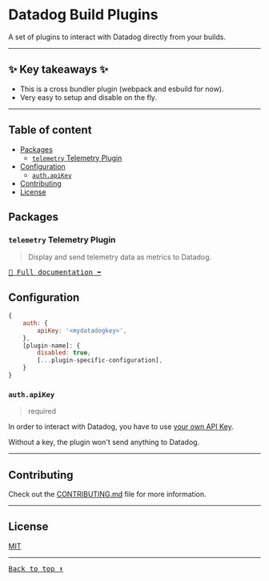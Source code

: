 # Datadog Build Plugins <!-- #omit in toc -->

A set of plugins to interact with Datadog directly from your builds.

---

## ✨ Key takeaways ✨ <!-- #omit in toc -->

-   This is a cross bundler plugin (webpack and esbuild for now).
-   Very easy to setup and disable on the fly.

---

## Table of content <!-- #omit in toc -->

<!-- This is auto generated with yarn cli docs -->

<!-- #toc -->

-   [Packages](#packages)
    -   [`telemetry` Telemetry Plugin](#telemetry-telemetry-plugin)
-   [Configuration](#configuration)
    -   [`auth.apiKey`](#authapikey)
-   [Contributing](#contributing)
-   [License](#license)

<!-- #toc -->

## Packages

<!-- #list-of-packages -->

### `telemetry` Telemetry Plugin

> Display and send telemetry data as metrics to Datadog.

<kbd>[📝 Full documentation ➡️](./packages/plugins/telemetry#readme)</kbd>

<!-- #list-of-packages -->

## Configuration

```javascript
{
    auth: {
        apiKey: '<mydatadogkey>',
    },
    [plugin-name]: {
        disabled: true,
        [...plugin-specific-configuration],
    }
}
```

### `auth.apiKey`

> required

In order to interact with Datadog, you have to use [your own API Key](https://app.datadoghq.com/account/settings#api).

Without a key, the plugin won't send anything to Datadog.

---

## Contributing

Check out the [CONTRIBUTING.md](CONTRIBUTING.md) file for more information.

---

## License

[MIT](LICENSE)

---

<kbd>[Back to top :arrow_up:](#top)</kbd>
